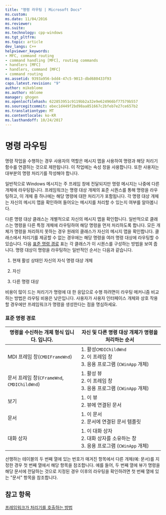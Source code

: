 ```yaml
---
title: "명령 라우팅 | Microsoft Docs"
ms.custom: 
ms.date: 11/04/2016
ms.reviewer: 
ms.suite: 
ms.technology: cpp-windows
ms.tgt_pltfrm: 
ms.topic: article
dev_langs: C++
helpviewer_keywords:
- MFC, command routing
- command handling [MFC], routing commands
- handlers [MFC]
- handlers, command [MFC]
- command routing
ms.assetid: 9393a956-bdd4-47c5-9013-dbd680433f93
caps.latest.revision: "9"
author: mikeblome
ms.author: mblome
manager: ghogen
ms.openlocfilehash: 622853951c9119bb2a32e9e624966bf77579b557
ms.sourcegitcommit: ebec1d449f2bd98aa851667c2bfeb7e27ce657b2
ms.translationtype: MT
ms.contentlocale: ko-KR
ms.lasthandoff: 10/24/2017
---
```

# <a name="command-routing"></a>명령 라우팅
명령 작업을 수행하는 경우 사용자의 역할은 메시지 맵을 사용하여 명령과 해당 처리기 함수를 연결하는 것으로 제한됩니다. 이 작업에는 속성 창을 사용합니다. 또한 사용자는 대부분의 명령 처리기를 작성해야 합니다.  
  
 일반적으로 Windows 메시지는 주 프레임 창에 전달되지만 명령 메시지는 나중에 다른 개체에 라우팅됩니다. 프레임워크는 명령 대상 개체의 표준 시퀀스를 통해 명령을 라우팅하고, 이 개체 중 하나에는 해당 명령에 대한 처리기가 포함됩니다. 각 명령 대상 개체는 자신의 메시지 맵을 확인하여 들어오는 메시지를 처리할 수 있는지 여부를 알아봅니다.  
  
 다른 명령 대상 클래스는 개별적으로 자신의 메시지 맵을 확인합니다. 일반적으로 클래스는 명령을 다른 특정 개체에 라우팅하여 해당 명령을 먼저 처리하도록 합니다. 모든 개체가 명령을 처리하지 못하는 경우 원래의 클래스가 자신의 메시지 맵을 확인합니다. 클래스에서 처리기를 제공할 수 없는 경우에는 해당 명령을 여러 명령 대상에 라우팅할 수 있습니다. 다음 [표준 명령 경로](#_core_standard_command_route) 표는 각 클래스가 이 시퀀스를 구성하는 방법을 보여 줍니다. 명령 대상이 명령을 라우팅하는 일반적인 순서는 다음과 같습니다.  
  
1.  현재 활성 상태인 자신의 자식 명령 대상 개체  
  
2.  자신  
  
3.  다른 명령 대상  
  
 비용이 많이 드는 처리기가 명령에 대 한 응답으로 수행 하려면이 라우팅 메커니즘 비교 하는 방법은 라우팅 비용은 낮은입니다. 사용자가 사용자 인터페이스 개체와 상호 작용할 경우에만 프레임워크가 명령을 생성한다는 점을 명심하세요.  
  
### <a name="_core_standard_command_route"></a> 표준 명령 경로  
  
|명령을 수신하는 개체 형식 입니다. 입니다.|자신 및 다른 명령 대상 개체가 명령을 처리하는 순서|  
|----------------------------------------------------------|-----------------------------------------------------------------------------------------------------|  
|MDI 프레임 창(`CMDIFrameWnd`)|1.  활성`CMDIChildWnd`<br />2.  이 프레임 창<br />3.  응용 프로그램 (`CWinApp` 개체)|  
|문서 프레임 창(`CFrameWnd`, `CMDIChildWnd`)|1.  활성 뷰<br />2.  이 프레임 창<br />3.  응용 프로그램 (`CWinApp` 개체)|  
|보기|1.  이 뷰<br />2.  뷰에 연결된 문서|  
|문서|1.  이 문서<br />2.  문서에 연결된 문서 템플릿|  
|대화 상자|1.  이 대화 상자<br />2.  대화 상자를 소유하는 창<br />3.  응용 프로그램 (`CWinApp` 개체)|  
  
 선행하는 테이블의 두 번째 열에 있는 번호가 매겨진 항목에서 다른 개체(예: 문서)를 지정한 경우 첫 번째 열에서 해당 항목을 참조합니다. 예를 들어, 두 번째 열에 뷰가 명령을 해당 문서에 전달하는 것으로 지정된 경우 이후의 라우팅을 확인하려면 첫 번째 열에 있는 "문서" 항목을 참조합니다.  
  
## <a name="see-also"></a>참고 항목  
 [프레임워크가 처리기를 호출하는 방법](../mfc/how-the-framework-calls-a-handler.md)

